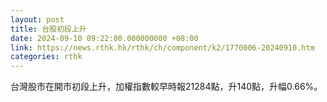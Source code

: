 ```yaml
---
layout: post
title: 台股初段上升
date: 2024-09-10 09:22:00.000000000 +08:00
link: https://news.rthk.hk/rthk/ch/component/k2/1770006-20240910.htm
categories: rthk
---
```


台灣股市在開市初段上升，加權指數較早時報21284點，升140點，升幅0.66%。
